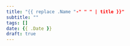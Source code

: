 ```yaml
---
title: "{{ replace .Name "-" " " | title }}"
subtitle: ""
tags: []
date: {{ .Date }}
draft: true
---
```

